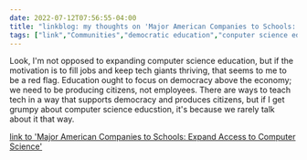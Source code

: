 ---date: 2022-07-12T07:56:55-04:00title: "linkblog: my thoughts on 'Major American Companies to Schools: Expand Access to Computer Science'"tags: ["link","Communities","democratic education","conputer science education","computer science","education","democratic education","democracy and education","democracy"]---Look, I'm not opposed to expanding computer science education, but if the motivation is to fill jobs and keep tech giants thriving, that seems to me to be a red flag. Education ought to focus on democracy above the economy; we need to be producing citizens, not employees. There are ways to teach tech in a way that supports democracy and produces citizens, but if I get grumpy about computer science educstion, it's because we rarely talk about it that way. [link to 'Major American Companies to Schools: Expand Access to Computer Science'](https://www.edweek.org/technology/major-american-companies-to-schools-expand-access-to-computer-science/2022/07)